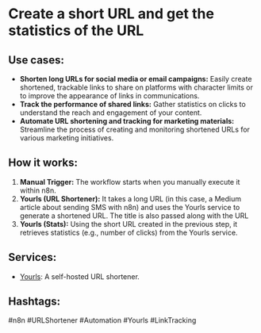 # Create a short URL and get the statistics of the URL

## Use cases:

- **Shorten long URLs for social media or email campaigns:**  Easily create shortened, trackable links to share on platforms with character limits or to improve the appearance of links in communications.
- **Track the performance of shared links:**  Gather statistics on clicks to understand the reach and engagement of your content.
- **Automate URL shortening and tracking for marketing materials:** Streamline the process of creating and monitoring shortened URLs for various marketing initiatives.

## How it works:

1.  **Manual Trigger:** The workflow starts when you manually execute it within n8n.
2.  **Yourls (URL Shortener):** It takes a long URL (in this case, a Medium article about sending SMS with n8n) and uses the Yourls service to generate a shortened URL. The title is also passed along with the URL
3.  **Yourls (Stats):** Using the short URL created in the previous step, it retrieves statistics (e.g., number of clicks) from the Yourls service.

## Services:

-   [Yourls](https://yourls.org/): A self-hosted URL shortener.

## Hashtags:

#n8n #URLShortener #Automation #Yourls #LinkTracking
